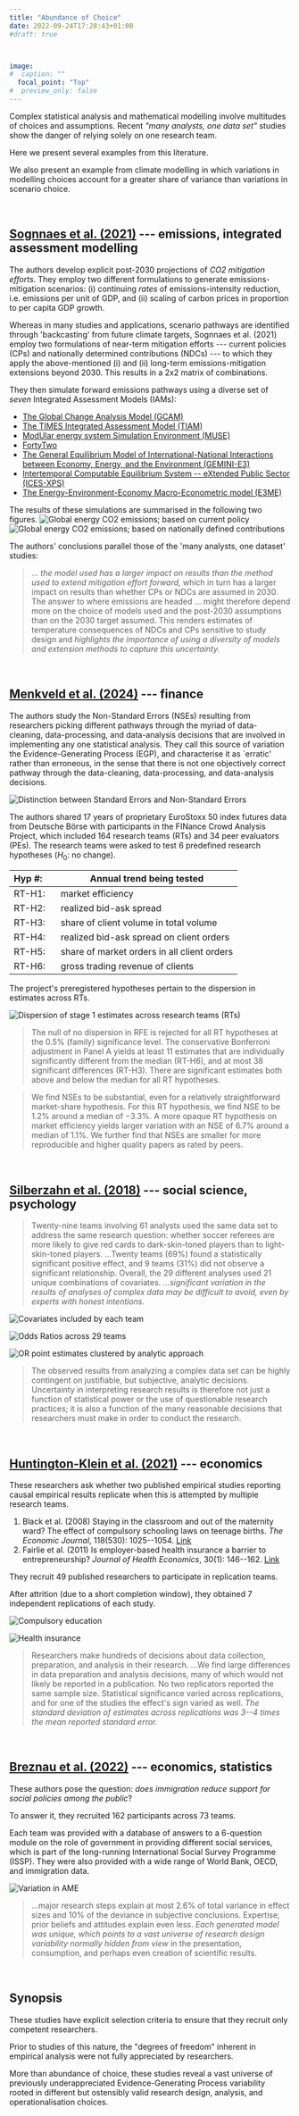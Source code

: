 ```yaml
---
title: "Abundance of Choice"
date: 2022-09-24T17:28:43+01:00
#draft: true 



image: 
#  caption: ""
  focal_point: "Top"
#  preview_only: false
---
```


Complex statistical analysis and mathematical modelling involve multitudes of
choices and assumptions. Recent _"many analysts, one data set"_ studies show the 
danger of relying solely on one research team. 

Here we present several examples from this literature. 

We also present an example from climate modelling in which variations
in modelling choices account for a greater share of variance than variations in 
scenario choice. 

<br> 

## [Sognnaes et al. (2021)](https://www.nature.com/articles/s41558-021-01206-3) --- emissions, integrated assessment modelling

The authors develop explicit post-2030 projections of _CO2 mitigation efforts_. 
They employ two different formulations to generate emissions-mitigation scenarios: 
(i) continuing _rates_ of emissions-intensity reduction, i.e. emissions per unit of GDP, and 
(ii) scaling of carbon prices in proportion to per capita GDP growth. 

Whereas in many studies and applications, scenario pathways are identified through
'backcasting' from future climate targets, Sognnaes et al. (2021) employ two formulations
of near-term mitigation efforts --- current policies (CPs) and nationally determined 
contributions (NDCs) --- to which they apply the above-mentioned (i) and (ii) long-term 
emissions-mitigation extensions beyond 2030. This results in a 2x2 matrix of combinations. 

They then simulate forward emissions pathways using a diverse set of _seven_ Integrated 
Assessment Models (IAMs): 

 - [The Global Change Analysis Model (GCAM)](https://jgcri.github.io/gcam-doc/overview.html)
 - [The TIMES Integrated Assessment Model (TIAM)](https://www.ucl.ac.uk/energy-models/models/tiam-ucl)
 - [ModUlar energy system Simulation Environment (MUSE)](https://www.imperial.ac.uk/muse-energy/)
 - [FortyTwo](https://www.i2am-paris.eu/detailed_model_doc/42)
 - [The General Equilibrium Model of International-National Interactions between Economy, Energy, and the Environment (GEMINI-E3)](https://link.springer.com/article/10.1007/s10287-007-0047-y)
 - [Intertemporal Computable Equilibrium System -- eXtended Public Sector (ICES-XPS)](https://link.springer.com/article/10.1007/s10584-020-02664-y)
 - [The Energy-Environment-Economy Macro-Econometric model (E3ME)](https://www.e3me.com/)

The results of these simulations are summarised in the following two figures. 
![Global energy CO2 emissions; based on current policy](Sognnaes_CP.JPG "Figure: Global energy CO2 emissions to 2050 in CP scenarios. Shaded areas show emissions spanned by CP_Price and CP_Intensity scenarios for each model, and coloured bars show 2050 ranges (2045 value for FortyTwo, which has only intensity scenarios). Markers above bars show baseline values in 2050 (in 2045 for FortyTwo).")
![Global energy CO2 emissions; based on nationally defined contributions](Sognnaes_NDC.JPG "Figure: Global energy CO2 emissions to 2050 in NDC scenarios. Shaded areas show emissions spanned by NDC_Price and NDC_Intensity scenarios for each model, and coloured bars show 2050 ranges (2045 value for FortyTwo, which has only intensity scenarios). Markers above bars show baseline values in 2050 (in 2045 for FortyTwo). ")

The authors' conclusions parallel those of the 'many analysts, one dataset' studies: 

> ... _the model used has a larger impact on results than the method used to extend mitigation effort forward,_
 which in turn has a larger impact on results than whether CPs or NDCs are assumed in 2030. 
The answer to where emissions are headed ... might therefore depend 
more on the choice of models used and the post-2030 assumptions than on the 2030 target 
assumed. This renders estimates of temperature consequences of NDCs and CPs sensitive to study design 
and _highlights the importance of using a diversity of models and extension methods to capture this uncertainty._

<br> 

## [Menkveld et al. (2024)](https://onlinelibrary.wiley.com/doi/10.1111/jofi.13337) --- finance

The authors study the Non-Standard Errors (NSEs) resulting from researchers picking different 
pathways through the myriad of data-cleaning, data-processing, and data-analysis decisions
that are involved in implementing any one statistical analysis. They call this source of 
variation the Evidence-Generating Process (EGP), and characterise it as `erratic' 
rather than erroneous, in the sense that there is not one objectively correct pathway
through the data-cleaning, data-processing, and data-analysis decisions. 

![Distinction between Standard Errors and Non-Standard Errors](jofi13337-gra-0001.png "Figure: Distinction between Standard Errors and Non-Standard Errors")

The authors shared 17 years of proprietary EuroStoxx 50 index futures data from Deutsche Börse 
with participants in the FINance Crowd Analysis Project, which included 164 research teams (RTs) 
and 34 peer evaluators (PEs). The research teams were asked to test 6 predefined research 
hypotheses ($H_0:$ no change). 

| Hyp \#: &nbsp;&nbsp;&nbsp;| Annual trend being tested | 
|--------|---------------|
| RT-H1: | market efficiency | 
| RT-H2: | realized bid-ask spread |
| RT-H3: | share of client volume in total volume |
| RT-H4: | realized bid-ask spread on client orders |
| RT-H5: | share of market orders in all client orders |
| RT-H6: | gross trading revenue of clients|

The project's preregistered hypotheses pertain to the dispersion in estimates across RTs. 

![Dispersion of stage 1 estimates across research teams (RTs)](jofi13337-fig-0001-m.jpg "Figure: Dispersion of stage 1 estimates across research teams (RTs). These estimates all focus on a trend in the sample, expressed in terms of a yearly percentage change. The six box plots correspond to the six trends that the RTs were asked to estimate. The boxes depict the first and third quartiles. The horizontal line in the box corresponds to the median. The whiskers depict the 2.5\% and 97.5\% quantiles.")

> The null of no dispersion in RFE is rejected for all RT hypotheses at the 0.5\% 
(family) significance level. The conservative Bonferroni adjustment in Panel A 
yields at least 11 estimates that are individually significantly different from 
the median (RT-H6), and at most 38 significant differences (RT-H3). There are 
significant estimates both above and below the median for all RT hypotheses.

> We find NSEs to be substantial, even for a relatively straightforward 
market-share hypothesis. For this RT hypothesis, we find NSE to be 1.2% around a median 
of −3.3\%. A more opaque RT hypothesis on market efficiency yields larger variation 
with an NSE of 6.7\% around a median of 1.1\%. We further find that NSEs are smaller 
for more reproducible and higher quality papers as rated by peers.


<br> 

## [Silberzahn et al. (2018)](https://journals.sagepub.com/doi/abs/10.1177/2515245917747646) --- social science, psychology

> Twenty-nine teams involving 61 analysts used the same data set to address the same
research question: whether soccer referees are more likely to give red cards to 
dark-skin-toned players than to light-skin-toned players. ...Twenty teams (69%) found a
statistically significant positive effect, and 9 teams (31%) did not observe a significant
relationship. Overall, the 29 different analyses used 21 unique combinations of covariates. 
_...significant variation in the results of analyses of complex data may be difficult
to avoid, even by experts with honest intentions._

![Covariates included by each team](silber_table.png "Table: Covariates included by each team.")

![Odds Ratios across 29 teams](silber_ORs_by_team.jpeg "Figure: Odds ratios across 29 teams.")

![OR point estimates clustered by analytic approach](silber_ORs_by_analytic_approach.jpeg "Figure: OR point estimates clustered by analytic approach.")

>The observed results from analyzing a complex data set 
can be highly contingent on justifiable, but subjective, 
analytic decisions. Uncertainty in interpreting research 
results is therefore not just a function of statistical power 
or the use of questionable research practices; it is also 
a function of the many reasonable decisions that 
researchers must make in order to conduct the research.

<br> 

## [Huntington-Klein et al. (2021)](https://onlinelibrary.wiley.com/doi/epdf/10.1111/ecin.12992) --- economics

These researchers ask whether two published empirical studies reporting causal 
empirical results replicate when this is attempted by multiple research teams. 

1. Black et al. (2008) Staying in the classroom and out of the maternity ward? 
   The effect of compulsory schooling laws on teenage births. _The Economic Journal_, 
   118(530): 1025--1054. [Link](https://academic.oup.com/ej/article-abstract/118/530/1025/5089485)
2. Fairlie et al. (2011) Is employer-based health insurance a barrier to entrepreneurship?
   _Journal of Health Economics_, 30(1): 146--162. [Link](https://www.rand.org/pubs/working_papers/WR637-1.html)

They recruit 49 published researchers to participate in replication teams. 

After attrition (due to a short completion window), they obtained 7 independent
replications of each study. 

![Compulsory education](hk_compulsory_education.png "Figure: Results from compulsory education (\#1.) replication study.")

![Health insurance](hk_health_insurance.png "Figure: Results from health insurance (\#2.) replication study.")

> Researchers make hundreds of decisions about data collection, preparation, and
analysis in their research. ...We find large differences in data preparation and analysis 
decisions, many of which would not likely be reported in a publication. No two 
replicators reported the same sample size. Statistical significance varied across 
replications, and for one of the studies the effect's sign varied as well. _The
standard deviation of estimates across replications was 3--4 times the mean reported
standard error._

<br> 

## [Breznau et al. (2022)](https://osf.io/preprints/metaarxiv/cd5j9/) --- economics, statistics

These authors pose the question: _does immigration reduce support for 
social policies among the public_?

To answer it, they recruited 162 participants across 73 teams. 

Each team was provided with a database of answers to a 6-question module on the 
role of government in providing different social services, which is part of the
long-running International Social Survey Programme (ISSP). They were also provided
with a wide range of World Bank, OECD, and immigration data. 

![Variation in AME](breznau_AME.png "Figure: Variation in Average Marginal Effect (AME) across 73 teams testing the same hypothesis with the same data. AME, point estimate, and Confidence Interval for each team.")

> ...major research steps explain at most 2.6\% of total variance in effect sizes and
10\% of the deviance in subjective conclusions. Expertise, prior beliefs and attitudes
explain even less. _Each generated model was unique, which points to a vast universe
of research design variability normally hidden from view_ in the presentation, consumption, 
and perhaps even creation of scientific results.


<br> 

## Synopsis

These studies have explicit selection criteria to ensure that they recruit only competent 
researchers.  

Prior to studies of this nature, the "degrees of freedom" inherent in empirical 
analysis were not fully appreciated by researchers.  

More than abundance of choice, these studies reveal a vast universe of previously underappreciated
Evidence-Generating Process variability rooted in different but ostensibly valid research design, 
analysis, and operationalisation choices.  




<br> 

<br> 








